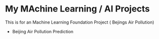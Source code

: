 # My MAchine Learning / AI Projects 
This is for an Machine Learning Foundation Project ( Bejings Air Pollution)
- Beijing Air Pollution Prediction

